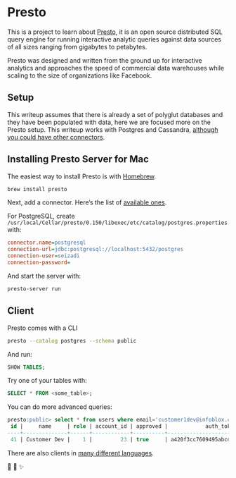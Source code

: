 # Presto

This is a project to learn about [Presto](https://prestodb.io/), it is an open source distributed SQL query engine for running interactive analytic queries against data sources of all sizes ranging from gigabytes to petabytes.

Presto was designed and written from the ground up for interactive analytics and approaches the speed of commercial data warehouses while scaling to the size of organizations like Facebook.

## Setup

This writeup assumes that there is already a set of polyglut databases and they have been populated with data, here we are focused more on the Presto setup. This writeup works with Postgres and Cassandra, [although you could have other connectors](https://prestodb.io/docs/current/connector.html).

## Installing Presto Server for Mac

The easiest way to install Presto is with [Homebrew](http://brew.sh).

```sh
brew install presto
```

Next, add a connector. Here’s the list of [available ones](https://prestodb.io/docs/current/connector.html).

For PostgreSQL, create `/usr/local/Cellar/presto/0.150/libexec/etc/catalog/postgres.properties` with:

```ini
connector.name=postgresql
connection-url=jdbc:postgresql://localhost:5432/postgres
connection-user=seizadi
connection-password=
```

And start the server with:

```sh
presto-server run
```

## Client

Presto comes with a CLI

```sh
presto --catalog postgres --schema public
```

And run:

```sql
SHOW TABLES;
```

Try one of your tables with:

```sql
SELECT * FROM <some_table>;
```

You can do more advanced queries:
```sql
presto:public> select * from users where email='customer1dev@infoblox.com';
 id |     name     | role | account_id | approved |            auth_token            |           email           |                      encrypted_password                      | r
----+--------------+------+------------+----------+----------------------------------+---------------------------+--------------------------------------------------------------+--
 41 | Customer Dev |    1 |         23 | true     | a420f3cc7609495abcd2e4bf989925dd | customer1dev@infoblox.com | $2a$10$rzXabclq8IyxHmEF9zBaa.h8RYKDBEt.3cjKSF3BgEkhvB4lmlQ42 | ....
```

There are also clients in [many different languages](https://prestodb.io/resources.html#libraries).

:rabbit: :tophat: :sparkles:
